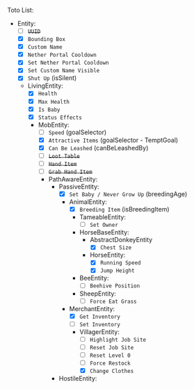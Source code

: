 Toto List:
- Entity:
  - [ ] ~~`UUID`~~
  - [X] `Bounding Box`
  - [X] `Custom Name`
  - [X] `Nether Portal Cooldown`
  - [X] `Set Nether Portal Cooldown`
  - [X] `Set Custom Name Visible`
  - [X] `Shut Up` (isSilent)
  - LivingEntity:
    - [X] `Health`
    - [X] `Max Health`
    - [X] `Is Baby`
    - [X] `Status Effects`
    - MobEntity:
      - [ ] `Speed` (goalSelector)
      - [X] `Attractive Items` (goalSelector - TemptGoal)
      - [X] `Can Be Leashed` (canBeLeashedBy)
      - [ ] ~~`Loot Table`~~
      - [ ] ~~`Hand Item`~~
      - [ ] ~~`Grab Hand Item`~~
      - PathAwareEntity:
        - PassiveEntity:
          - [X] `Set Baby / Never Grow Up` (breedingAge)
          - AnimalEntity:
            - [X] `Breeding Item` (isBreedingItem)
            - TameableEntity:
              - [ ] `Set Owner`
            - HorseBaseEntity:
              - AbstractDonkeyEntity
                - [X] `Chest Size`
              - HorseEntity:
                - [X] `Running Speed`
                - [X] `Jump Height`
            - BeeEntity:
              - [ ] `Beehive Position`
            - SheepEntity:
              - [ ] `Force Eat Grass`
          - MerchantEntity:
            - [X] `Get Inventory`
            - [ ] `Set Inventory`
            - VillagerEntity:
              - [ ] `Highlight Job Site`
              - [ ] `Reset Job Site`
              - [ ] `Reset Level 0`
              - [ ] `Force Restock`
              - [X] `Change Clothes`
        - HostileEntity: